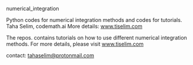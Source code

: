 numerical_integration

Python codes for numerical integration methods and codes for tutorials. 
Taha Selim, codemath.ai More details: www.tiselim.com

The repos. contains tutorials on how to use different numerical integration methods. 
For more details, please visit www.tiselim.com

contact: tahaselim@protonmail.com

